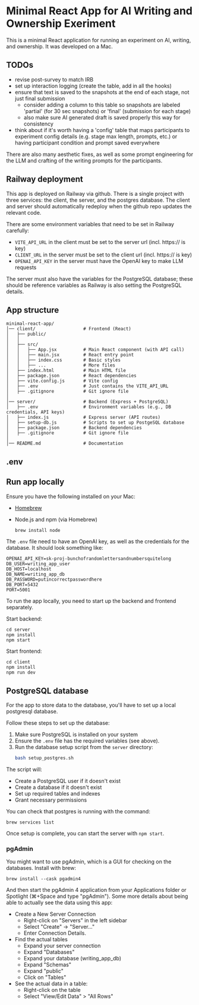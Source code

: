 # Minimal React App for AI Writing and Ownership Exeriment

This is a minimal React application for running an experiment on AI, writing, and ownership. It was developed on a Mac.

## TODOs

- revise post-survey to match IRB
- set up interaction logging (create the table, add in all the hooks)
- ensure that text is saved to the snapshots at the end of each stage, not just final submission
  - consider adding a column to this table so snapshots are labeled 'partial' (for 30 sec snapshots) or 'final' (submission for each stage)
  - also make sure AI generated draft is saved properly this way for consistency
- think about if it's worth having a 'config' table that maps participants to experiment config details (e.g. stage max length, prompts, etc.) or having participant condition and prompt saved everywhere

There are also many aesthetic fixes, as well as some prompt engineering for the LLM and crafting of the writing prompts for the participants.


## Railway deployment

This app is deployed on Railway via github. There is a single project with three services: the client, the server, and the postgres database. The client and server should automatically redeploy when the github repo updates the relevant code.

There are some environment variables that need to be set in Railway carefully:

- `VITE_API_URL` in the client must be set to the server url (incl. https:// is key)
- `CLIENT_URL` in the server must be set to the client url (incl. https:// is key)
- `OPENAI_API_KEY` in the server must have the OpenAI key to make LLM requests

The server must also have the variables for the PostgreSQL database; these should be reference variables as Railway is also setting the PostgreSQL details.



## App structure


```
minimal-react-app/
│── client/                  # Frontend (React)
│   ├── public/
│   │   
│   ├── src/
│   │   ├── App.jsx          # Main React component (with API call)
│   │   ├── main.jsx         # React entry point
│   │   ├── index.css        # Basic styles
│   │   ├── ...              # More files
│   ├── index.html           # Main HTML file
│   ├── package.json         # React dependencies
│   ├── vite.config.js       # Vite config
│   ├── .env                 # Just contains the VITE_API_URL
│   ├── .gitignore           # Git ignore file
│
│── server/                  # Backend (Express + PostgreSQL)
│   ├── .env                 # Environment variables (e.g., DB credentials, API keys)
│   ├── index.js             # Express server (API routes)
│   ├── setup-db.js          # Scripts to set up PostgeSQL database
│   ├── package.json         # Backend dependencies
│   ├── .gitignore           # Git ignore file
│
│── README.md                # Documentation
```

## .env



## Run app locally

Ensure you have the following installed on your Mac:

- [Homebrew](https://brew.sh/)
- Node.js and npm (via Homebrew)

  ```sh
  brew install node
  ```

The `.env` file need to have an OpenAI key, as well as the credentials for the database. It should look something like:

```
OPENAI_API_KEY=sk-proj-bunchofrandomlettersandnumbersquitelong
DB_USER=writing_app_user
DB_HOST=localhost
DB_NAME=writing_app_db
DB_PASSWORD=putincorrectpasswordhere
DB_PORT=5432
PORT=5001
```

To run the app locally, you need to start up the backend and frontend separately.

Start backend:

```
cd server
npm install
npm start
```

Start frontend:

```
cd client
npm install
npm run dev
```

## PostgreSQL database

For the app to store data to the database, you'll have to set up a local postgresql database.

Follow these steps to set up the database:

1. Make sure PostgreSQL is installed on your system
2. Ensure the `.env` file has the required variables (see above).
3. Run the database setup script from the `server` directory:
   ```bash
   bash setup_postgres.sh
   ```

The script will:
- Create a PostgreSQL user if it doesn't exist
- Create a database if it doesn't exist
- Set up required tables and indexes
- Grant necessary permissions

You can check that postgres is running with the command:

```
brew services list
```

Once setup is complete, you can start the server with `npm start`.

### pgAdmin

You might want to use pgAdmin, which is a GUI for checking on the databases. Install with brew:

```
brew install --cask pgadmin4
```

And then start the pgAdmin 4 application from your Applications folder or Spotlight (⌘+Space and type "pgAdmin"). Some more details about being able to actually see the data using this app:


- Create a New Server Connection
  - Right-click on "Servers" in the left sidebar
  - Select "Create" → "Server..."
  - Enter Connection Details.
- Find the actual tables
  - Expand your server connection
  - Expand "Databases"
  - Expand your database (writing_app_db)
  - Expand "Schemas"
  - Expand "public"
  - Click on "Tables"
- See the actual data in a table:
  - Right-click on the table
  - Select "View/Edit Data" > "All Rows"





